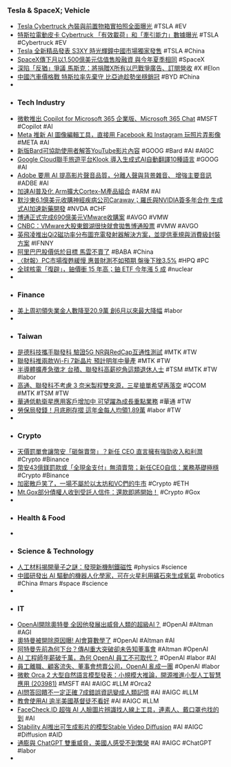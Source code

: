### Tesla & SpaceX; Vehicle
- [Tesla Cybertruck 內裝與前置物箱實拍照全面曝光](https://www.kocpc.com.tw/archives/521936) #TSLA #EV
- [特斯拉電動皮卡 Cybertruck 「有效載荷」和「牽引能力」數據曝光](https://www.kocpc.com.tw/archives/521834) #TSLA #Cybertruck #EV
- [Tesla 全新精品發表 S3XY 時光輝鐘中國市場獨家發售](https://unwire.hk/2023/11/21/tesla-s3xy-clock-china/notebook/gadgets/) #TSLA #China
- [SpaceX傳下月以1,500億美元估值售股融資 與今年夏季相同](https://m.cnyes.com/news/id/5389533) #SpaceX
- [深陷「反猶」爭議 馬斯克：將捐贈X所有以巴戰爭廣告、訂閱營收](https://news.cnyes.com/news/id/5388915) #X #Elon
- [中國汽車價格戰 特斯拉率先棄守 比亞迪趁勢坐穩銷冠](https://m.cnyes.com/news/id/5389983) #BYD #China
-
- ### Tech Industry
- [微軟推出 Copilot for Microsoft 365 企業版、Microsoft 365 Chat](https://technews.tw/2023/11/23/copilot-for-microsoft-365-microsoft-365-chat/) #MSFT #Copilot #AI
- [Meta 推新 AI 圖像編輯工具，直接用 Facebook 和 Instagram 玩照片弄影像](https://technews.tw/2023/11/23/meta-teases-new-ai-powered-editing-tools-coming-to-facebook-and-instagram/) #META #AI
- [新版Bard可協助使用者解答YouTube影片內容](https://www.ithome.com.tw/news/159965) #GOOG #Bard #AI #AIGC
- [Google Cloud聯手旅遊平台Klook 導入生成式AI自動翻譯10種語言](https://tw.stock.yahoo.com/news/google-cloud聯手旅遊平台klook-065313735.html) #GOOG #AI
- [Adobe 要用 AI 提高影片聲音品質，分離人聲與背景雜音、 增強主要音訊](https://www.techbang.com/posts/111209-adobe) #ADBE #AI
- [加速AI普及化 Arm擴大Cortex-M產品組合](https://tw.stock.yahoo.com/news/加速ai普及化-arm擴大cortex-m產品組合-052150122.html) #ARM #AI
- [默沙東6.1億美元收購神經疾病公司Caraway；羅氏與NVIDIA簽多年合作 生成式AI加速新藥開發](https://news.gbimonthly.com/tw/article/show.php?num=63058) #NVDA #CHF
- [博通正式完成690億美元VMware收購案](https://m.cnyes.com/news/id/5389427) #AVGO #VMW
- [CNBC：VMware大股東銀湖很快就會拋售博通股票](https://m.cnyes.com/news/id/5389519) #VMW #AVGO
- [英飛凌推出Qi2磁功率分布圖充電發射器解決方案，並提供車規與消費級封裝方案](https://www.cool3c.com/article/203999) #IFNNY
- [阿里巴巴股價低於目標 馬雲不賣了](https://news.cnyes.com/news/id/5389349) #BABA #China
- [〈財報〉PC市場復甦緩慢 惠普財測不如預期 盤後下挫3.5%](https://m.cnyes.com/news/id/5388589) #HPQ #PC
- [全球核電「復辟」，鈾價衝 15 年高；鈾 ETF 今年漲 5 成](https://finance.technews.tw/2023/11/22/uranium-prices-top-80-for-the-first-time-in-15-years-as-demand-for-nuclear-power-surges/) #nuclear
-
- ### Finance
- [美上周初領失業金人數降至20.9萬 創6月以來最大降幅](https://m.cnyes.com/news/id/5389348) #labor
-
- ### Taiwan
- [是德科技攜手聯發科 驗證5G NR與RedCap互通性測試](https://news.cnyes.com/news/id/5389043) #MTK #TW
- [聯發科推兩款Wi-Fi 7新晶片 預計明年中量產](https://m.cnyes.com/news/id/5389316) #MTK #TW
- [半導體擴產急徵才 台積、聯發科高薪挖角這類退休人士](https://www.ctee.com.tw/news/20231122701732-430501) #TSM #MTK #TW #labor
- [高通、聯發科不考慮 3 奈米製程雙來源，三星搶單希望再落空](https://finance.technews.tw/2023/11/23/qualcomm-and-mediatek-do-not-consider-dual-sources-of-3nm-process/) #QCOM #MTK #TSM #TW
- [華通低軌衛星應用客戶增加中 可望躍為成長重點業務](https://news.cnyes.com/news/id/5389852) #華通 #TW
- [勞保局發錢！月底刷存摺 這年金每人均領1.89萬](https://www.ctee.com.tw/news/20231123700757-430104) #labor #TW
-
- ### Crypto
- [天價罰單會讓幣安「砸盤賣幣」？新任 CEO 直言擁有強勁收入和利潤](https://blockcast.it/2023/11/22/will-binance-be-able-to-pay-the-4-3-billion-fine/) #Crypto #Binance
- [幣安43億鎂罰款或「全現金支付」無須賣幣；新任CEO自信：業務基礎極穩](https://www.blocktempo.com/coinbase-director-said-most-likely-able-to-pay-full-4-3b-doj-fine-with-0-crypto-asset-sales/) #Crypto #Binance
- [加密散戶笑了，一場不屬於以太坊和VC們的牛市](https://www.blocktempo.com/a-bull-market-that-does-not-belong-to-ethereum-and-vcs/) #Crypto #ETH
- [Mt.Gox部分債權人收到受託人信件：還款即將開始！](https://www.blocktempo.com/mt-gox-start-repay-same-creditro-have-already-received-letters/) #Crypto #Gox
-
- ### Health & Food
-
- ### Science & Technology
- [人工材料揭開量子之謎：發現新機制鐵磁性](https://technews.tw/2023/11/22/magnetism-ferromagnetism-moire-material-doublon/) #physics #science
- [中國研發出 AI 驅動的機器人化學家，可在火星利用礦石來生成氧氣](https://www.kocpc.com.tw/archives/521739) #robotics #China #mars #space #science
-
- ### IT
- [OpenAI開除奧特曼 全因他發展出威脅人類的超級AI？](https://www.ctee.com.tw/news/20231123700655-430704) #OpenAI #Altman #AGI
- [奧特曼被開除原因曝! AI會算數學了](https://tw.stock.yahoo.com/news/國際產業-奧特曼被開除原因曝-ai會算數學了-043506375.html) #OpenAI #Altman #AI
- [阿特曼先前為何下台？傳AI重大突破卻未告知董事會](https://m.cnyes.com/news/id/5390006) #Altman #OpenAI
- [AI 工程師年薪破千萬，為何 OpenAI 員工不可取代？](https://finance.technews.tw/2023/11/23/open-ai-engineer-salary-skill-set/) #OpenAI #labor #AI
- [員工離職、顧客流失、董事會想賣公司，OpenAI 亂成一團](https://finance.technews.tw/2023/11/23/openai-chaos/) #OpenAI #labor
- [微軟 Orca 2 大型自然語言模型發表：小規模大推論，開源推進小型人工智慧應用 (203981)](https://www.cool3c.com/article/203981/amp) #MSFT #AI #AIGC #LLM #Orca2
- [AI問答回饋不一定正確 7成錯誤資訊變成人類記憶](https://www.chinatimes.com/realtimenews/20231123002684-260405) #AI #AIGC #LLM
- [教會使用AI 逾半美國基督徒不看好](https://tw.news.yahoo.com/教會使用ai-逾半美國基督徒不看好-044903968.html) #AI #AIGC #LLM
- [FaceCheck.ID 超強 AI 人臉圖片辨識找人線上工具，連素人、戴口罩也找的到](https://www.kocpc.com.tw/archives/521794) #AI
- [Stability AI推出可生成影片的模型Stable Video Diffusion](https://www.ithome.com.tw/news/159960) #AI #AIGC #Diffusion #AID
- [通膨與 ChatGPT 雙重威脅，美國人感受不到繁榮](https://technews.tw/2023/11/23/americans-do-not-feel-prosperity/) #AI #AIGC #ChatGPT #labor
-